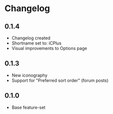 # Changelog

## 0.1.4
 - Changelog created
 - Shortname set to: iCPlus
 - Visual improvements to Options page

## 0.1.3
 - New iconography
 - Support for "Preferred sort order" (forum posts)

## 0.1.0
 - Base feature-set
